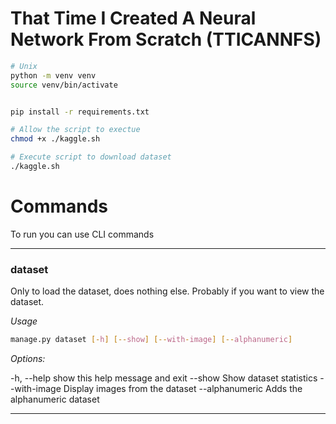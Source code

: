 # That Time I Created A Neural Network From Scratch (TTICANNFS)

```bash
# Unix
python -m venv venv
source venv/bin/activate


pip install -r requirements.txt

# Allow the script to exectue
chmod +x ./kaggle.sh

# Execute script to download dataset
./kaggle.sh
```

# Commands

To run you can use CLI commands

---

### dataset

Only to load the dataset, does nothing else. Probably if you want to view the dataset.

_Usage_

```bash
manage.py dataset [-h] [--show] [--with-image] [--alphanumeric]
```

_Options:_

-h, --help show this help message and exit
--show Show dataset statistics
--with-image Display images from the dataset
--alphanumeric Adds the alphanumeric dataset

---

